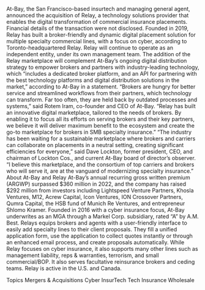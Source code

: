 At-Bay, the San Francisco-based insurtech and managing general agent, announced the acquisition of Relay, a technology solutions provider that enables the digital transformation of commercial insurance placements.
Financial details of the transaction were not disclosed.
Founded in 2019, Relay has built a broker-friendly and dynamic digital placement solution for multiple specialty commercial lines, with a focus on cyber, according to Toronto-headquartered Relay.
Relay will continue to operate as an independent entity, under its own management team.
The addition of the Relay marketplace will complement At-Bay’s ongoing digital distribution strategy to empower brokers and partners with industry-leading technology, which “includes a dedicated broker platform, and an API for partnering with the best technology platforms and digital distribution solutions in the market,” according to At-Bay in a statement.
“Brokers are hungry for better service and streamlined workflows from their partners, which technology can transform. Far too often, they are held back by outdated processes and systems,” said Rotem Iram, co-founder and CEO of At-Bay. “Relay has built an innovative digital marketplace, tailored to the needs of brokers. By enabling it to focus all its efforts on serving brokers and their key partners, we believe it will deliver maximum benefit to the ecosystem and create the go-to marketplace for brokers in SMB specialty insurance.”
“The industry has been waiting for a sustainable marketplace where brokers and carriers can collaborate on placements in a neutral setting, creating significant efficiencies for everyone,” said Dave Lockton, former president, CEO, and chairman of Lockton Cos., and current At-Bay board of director’s observer. “I believe this marketplace, and the consortium of top carriers and brokers who will serve it, are at the vanguard of modernizing specialty insurance.”
About At-Bay and Relay
At-Bay’s annual recurring gross written premium (ARGWP) surpassed $360 million in 2022, and the company has raised $292 million from investors including Lightspeed Venture Partners, Khosla Ventures, M12, Acrew Capital, Icon Ventures, ION Crossover Partners, Qumra Capital, the HSB fund of Munich Re Ventures, and entrepreneur Shlomo Kramer.
Founded in 2016 with a cyber insurance focus, At-Bay underwrites as an MGA through a Markel Corp. subsidiary, rated “A” by A.M. Best.
Relays equips brokers and agents with a user-friendly interface to easily add specialty lines to their client proposals. They fill a unified application form, use the application to collect quotes instantly or through an enhanced email process, and create proposals automatically. While Relay focuses on cyber insurance, it also supports many other lines such as management liability, reps & warranties, terrorism, and small commercial/BOP. It also serves facultative reinsurance brokers and ceding teams. Relay is active in the U.S. and Canada.

Topics
Mergers & Acquisitions
Cyber
InsurTech
Tech
Insurance Wholesale
